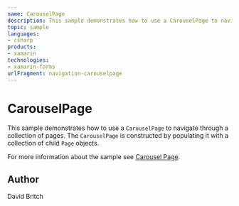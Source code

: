 ```yaml
---
name: CarouselPage
description: This sample demonstrates how to use a CarouselPage to navigate through a collection of pages. The CarouselPage is constructed by populating it with a collection of child Page objects. For more information about the sample see Carousel Page.
topic: sample
languages:
- csharp
products:
- xamarin
technologies:
- xamarin-forms
urlFragment: navigation-carouselpage
---
```

CarouselPage
============

This sample demonstrates how to use a `CarouselPage` to navigate through a collection of pages. The `CarouselPage` is constructed by populating it with a collection of child `Page` objects.

For more information about the sample see [Carousel Page](http://developer.xamarin.com/guides/cross-platform/xamarin-forms/user-interface/navigation/carousel-page/).

Author
------

David Britch
